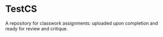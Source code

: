 # TestCS

A repository for classwork assignments: uploaded upon completion and ready for review and critique.
